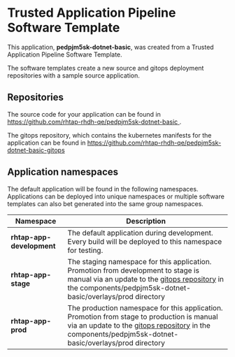 # Trusted Application Pipeline Software Template

This application, **pedpjm5sk-dotnet-basic**, was created from a Trusted Application Pipeline Software Template.

The software templates create a new source and gitops deployment repositories with a sample source application. 

## Repositories

The source code for your application can be found in [https://github.com/rhtap-rhdh-qe/pedpjm5sk-dotnet-basic ](https://github.com/rhtap-rhdh-qe/pedpjm5sk-dotnet-basic ).
 
The gitops repository, which contains the kubernetes manifests for the application can be found in 
[https://github.com/rhtap-rhdh-qe/pedpjm5sk-dotnet-basic-gitops ](https://github.com/rhtap-rhdh-qe/pedpjm5sk-dotnet-basic-gitops ) 

## Application namespaces 

The default application will be found in the following namespaces. Applications can be deployed into unique namespaces or multiple software templates can also bet generated into the same group namespaces.  

|  Namespace   |  Description   |  
| -------- | -------- |   
| **rhtap-app-development** | The default application during development. Every build will be deployed to this namespace for testing. | 
| **rhtap-app-stage** | The staging namespace for this application. Promotion from development to stage is manual via an update to the [gitops repository](https://github.com/rhtap-rhdh-qe/pedpjm5sk-dotnet-basic-gitops ) in the components/pedpjm5sk-dotnet-basic/overlays/prod directory |  
| **rhtap-app-prod** | The production namespace for this application. Promotion from stage to production is manual via an update to the [gitops repository](https://github.com/rhtap-rhdh-qe/pedpjm5sk-dotnet-basic-gitops ) in the components/pedpjm5sk-dotnet-basic/overlays/prod directory | 